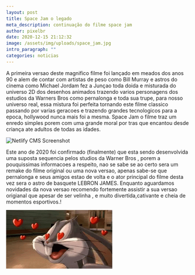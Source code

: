 ```yaml
---
layout: post
title: Space Jam o legado
meta_description: continuação do filme space jam
author: pixelbr
date: 2020-12-15 21:12:32
image: /assets/img/uploads/space_jam.jpg
intro_paragraph: ""
categories: noticias
---
```



A primeira versao deste magnifico filme foi lançado em meados dos anos 90 e alem de contar com artistas de peso como Bill Murray e astros do cinema como Michael Jordam fez a Junçao toda doida e misturada do universo 2D dos desenhos animados trazendo varios personagens dos estudios da Warners Bros como pernalonga e toda sua trupe, para nosso universo real, essa mistura foi perfeita tornando este filme classico passando por varias geracoes e trazendo grandes tecnologicos para a epoca, hollywood nunca mais foi a mesma. Space Jam o filme traz um enredo simples porem com uma grande moral por tras que encantou desde criança ate adultos de todas as idades. 

![Netlify CMS Screenshot](/assets/img/uploads/jordam_spacejam1.gif)

Este ano de 2020 foi confirmado (finalmente) que esta sendo desenvolvida uma suposta sequencia pelos studios da Warner Bros , porem a pouquissimas informacoes a respeito, nao se sabe se ao certo sera um remake do filme original ou uma nova versao, apenas sabe-se que pernalonga e seus amigos estao de volta e o ator principal do filme desta vez sera o astro de basquete LEBRON JAMES. Enquanto aguardamos novidades da nova versao recomendo fortemente assistir a sua versao origianal que apesar de ser velinha , e muito divertida,cativante e cheia de momentos esportivos.!

![Netlify CMS Screenshot](/assets/img/uploads/pernalonga_spacejam1.gif)




